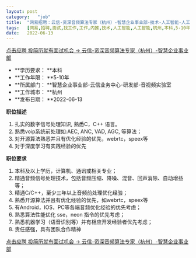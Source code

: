 ```yaml
---
layout:	post
category:	"job"
title:	"网易招聘：云信-资深音频算法专家（杭州）-智慧企业事业部-技术-人工智能-人工智能-杭州本科5-10年"
tags:	[网易,招聘,面试,找工作,工作,内推,技术,人工智能,人工智能,杭州,本科,5-10年]
date:	2022-06-13
---
```


[点击应聘 投简历就有面试机会 -> 云信-资深音频算法专家（杭州）-智慧企业事业部](http://mobile.bole.netease.com/bole/boleDetail?id=38393&employeeId=346f03c3cda5f04c&key=all)



- **学历要求： **本科
- **工作年限： **5-10年
- **所属部门： **智慧企业事业部-云信业务中心-研发部-音视频实验室
- **工作城市： **杭州
- **发布日期： **2022-06-13



**职位描述**
1. 扎实的数字信号处理知识, 熟悉C，C++ 语言。
2. 熟悉voip系统前处理如:AEC, ANC, VAD, AGC, 等算法；
3. 对开源算法熟悉并且有优化经验的优先，webrtc，speex等
4. 对于深度学习有实践经验的优先



**职位要求**
1. 本科及以上学历，计算机、通讯或相关专业；
2. 精通音频信号处理技术，包括音频压缩、降噪、混音、回声消除、自动增益等；
3. 精通C/C++，至少三年以上音频前处理优化经验；
4. 熟悉开源算法并且有优化经验的优先，如webrtc，speex等
6. 有Android，IOS，PC等各端音频优化经验的优先考虑；
7. 熟悉算法性能优化 sse，neon 指令的优先考虑；
8. 熟悉机器学习（语音识别等）并有相应开发经验者优先考虑；
9. 责任感强，具有团队合作精神



[点击应聘 投简历就有面试机会 -> 云信-资深音频算法专家（杭州）-智慧企业事业部](http://mobile.bole.netease.com/bole/boleDetail?id=38393&employeeId=346f03c3cda5f04c&key=all)